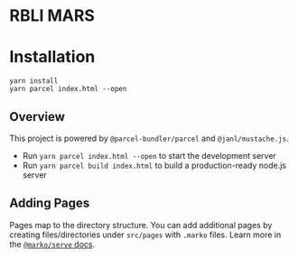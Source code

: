 # RBLI MARS

# Installation

```
yarn install
yarn parcel index.html --open
```

## Overview

This project is powered by `@parcel-bundler/parcel` and `@janl/mustache.js`.

- Run `yarn parcel index.html --open` to start the development server
- Run `yarn parcel build index.html` to build a production-ready node.js server

## Adding Pages

Pages map to the directory structure. You can add additional pages by creating files/directories under `src/pages` with `.marko` files.  Learn more in the [`@marko/serve` docs](https://github.com/marko-js/cli/blob/master/packages/serve/README.md).

